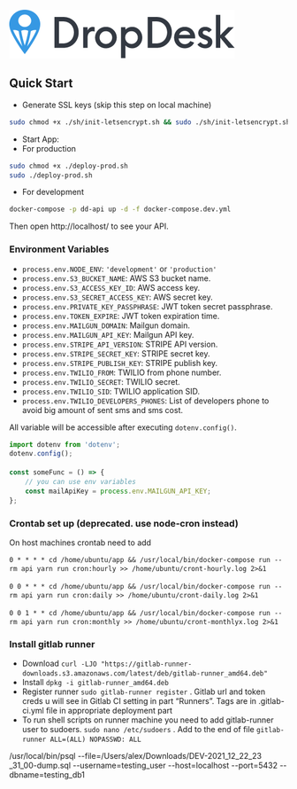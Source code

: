 ![repo-banner](./logo.png)

## Quick Start

-   Generate SSL keys (skip this step on local machine)

```bash
sudo chmod +x ./sh/init-letsencrypt.sh && sudo ./sh/init-letsencrypt.sh
```

-   Start App:
-   For production


```bash
sudo chmod +x ./deploy-prod.sh
sudo ./deploy-prod.sh
```

-   For development

```bash
docker-compose -p dd-api up -d -f docker-compose.dev.yml
```

Then open http://localhost/ to see your API.

### Environment Variables

-   `process.env.NODE_ENV`: `'development'` or `'production'`
-   `process.env.S3_BUCKET_NAME`: AWS S3 bucket name.
-   `process.env.S3_ACCESS_KEY_ID`: AWS access key.
-   `process.env.S3_SECRET_ACCESS_KEY`: AWS secret key.
-   `process.env.PRIVATE_KEY_PASSPHRASE`: JWT token secret passphrase.
-   `process.env.TOKEN_EXPIRE`: JWT token expiration time.
-   `process.env.MAILGUN_DOMAIN`: Mailgun domain.
-   `process.env.MAILGUN_API_KEY`: Mailgun API key.
-   `process.env.STRIPE_API_VERSION`: STRIPE API version.
-   `process.env.STRIPE_SECRET_KEY`: STRIPE secret key.
-   `process.env.STRIPE_PUBLISH_KEY`: STRIPE publish key.
-   `process.env.TWILIO_FROM`: TWILIO from phone number.
-   `process.env.TWILIO_SECRET`: TWILIO secret.
-   `process.env.TWILIO_SID`: TWILIO application SID.
-   `process.env.TWILIO_DEVELOPERS_PHONES`: List of developers phone to avoid big amount of sent sms and sms cost.

All variable will be accessible after executing `dotenv.config()`.

```javascript
import dotenv from 'dotenv';
dotenv.config();

const someFunc = () => {
	// you can use env variables
	const mailApiKey = process.env.MAILGUN_API_KEY;
};
```

### Crontab set up (deprecated. use node-cron instead)

On host machines crontab need to add

```
0 * * * * cd /home/ubuntu/app && /usr/local/bin/docker-compose run --rm api yarn run cron:hourly >> /home/ubuntu/cront-hourly.log 2>&1

0 0 * * * cd /home/ubuntu/app && /usr/local/bin/docker-compose run --rm api yarn run cron:daily >> /home/ubuntu/cront-daily.log 2>&1

0 0 1 * * cd /home/ubuntu/app && /usr/local/bin/docker-compose run --rm api yarn run cron:monthly >> /home/ubuntu/cront-monthlyx.log 2>&1

```


### Install gitlab runner
* Download  ```curl -LJO "https://gitlab-runner-downloads.s3.amazonaws.com/latest/deb/gitlab-runner_amd64.deb"```
* Install ```dpkg -i gitlab-runner_amd64.deb```
* Register runner ```sudo gitlab-runner register``` . Gitlab url and token creds u will see in Gitlab  CI setting in part “Runners”. Tags are in .gitlab-ci.yml file in appropriate deployment part
* To run shell scripts on runner machine you need to add gitlab-runner user to sudoers. ```sudo nano /etc/sudoers``` . Add to the end of file ```gitlab-runner ALL=(ALL) NOPASSWD: ALL```



 /usr/local/bin/psql --file=/Users/alex/Downloads/DEV-2021_12_22_23
_31_00-dump.sql --username=testing_user --host=localhost --port=5432 --dbname=testing_db1



